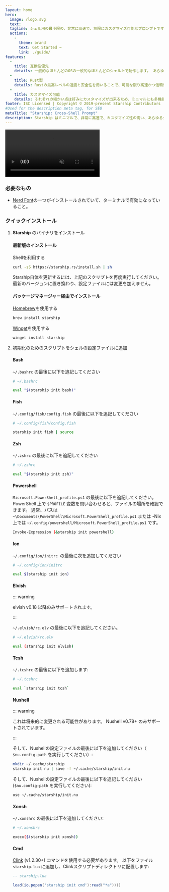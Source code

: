 ```yaml
---
layout: home
hero:
  image: /logo.svg
  text:
  tagline: シェル用の最小限の、非常に高速で、無限にカスタマイズ可能なプロンプトです！
  actions:
    - 
      theme: brand
      text: Get Started →
      link: ./guide/
features:
  - 
    title: 互換性優先
    details: 一般的なほとんどのOSの一般的なほとんどのシェル上で動作します。 あらゆるところで使用してください！
  - 
    title: Rust製
    details: Rustの最高レベルの速度と安全性を用いることで、可能な限り高速かつ信頼性を高くしています。
  - 
    title: カスタマイズ可能
    details: それぞれの細かい点は好みにカスタマイズが出来るため、ミニマルにも多機能にも好きなようにプロンプトを設定することができます。
footer: ISC Licensed | Copyright © 2019-present Starship Contributors
#Used for the description meta tag, for SEO
metaTitle: "Starship: Cross-Shell Prompt"
description: Starship はミニマルで、非常に高速で、カスタマイズ性の高い、あらゆるシェルのためのプロンプトです！ ミニマルかつ洗練された形で、あなたに必要な情報を表示します。 Bash, Fish, ZSH, Ion, Tcsh, Elvish, Nu, Xonsh, Cmd, PowerShellで簡単に利用できます。
---
```


<script setup>
import { onMounted } from 'vue'

onMounted(() => {
  const urlParams = new URLSearchParams(window.location.search)
  if (urlParams.has('uwu') || urlParams.has('kawaii')) {
    const img = document.querySelector('.VPHero .VPImage.image-src')
    img.classList.add('uwu')
    img.src = '/logo-uwu.png'
    img.alt = 'Kawaii Starship Logo by @sawaratsuki1004'
  }
})
</script>

<video class="demo-video" muted autoplay loop playsinline>
  <source src="/demo.webm" type="video/webm">
  <source src="/demo.mp4" type="video/mp4">
</video>

### 必要なもの

- [Nerd Font](https://www.nerdfonts.com/)の一つがインストールされていて、ターミナルで有効になっていること。

### クイックインストール

1. **Starship** のバイナリをインストール


   #### 最新版のインストール

   Shellを利用する

   ```sh
   curl -sS https://starship.rs/install.sh | sh
   ```

   Starship自体を更新するには、上記のスクリプトを再度実行してください。 最新のバージョンに置き換わり、設定ファイルには変更を加えません。


   #### パッケージマネージャー経由でインストール

   [ Homebrew](https://brew.sh/)を使用する

   ```sh
   brew install starship
   ```

   [Winget](https://github.com/microsoft/winget-cli)を使用する

   ```powershell
   winget install starship
   ```

1. 初期化のためのスクリプトをシェルの設定ファイルに追加


   #### Bash

   `~/.bashrc` の最後に以下を追記してください

   ```sh
   # ~/.bashrc

   eval "$(starship init bash)"
   ```


   #### Fish

   `~/.config/fish/config.fish` の最後に以下を追記してください

   ```sh
   # ~/.config/fish/config.fish

   starship init fish | source
   ```


   #### Zsh

   `~/.zshrc` の最後に以下を追記してください

   ```sh
   # ~/.zshrc

   eval "$(starship init zsh)"
   ```


   #### Powershell

   `Microsoft.PowerShell_profile.ps1` の最後に以下を追記してください。 PowerShell 上で `$PROFILE` 変数を問い合わせると、ファイルの場所を確認できます。 通常、パスは `~\Documents\PowerShell\Microsoft.PowerShell_profile.ps1` または -Nix 上では `~/.config/powershell/Microsoft.PowerShell_profile.ps1` です。

   ```sh
   Invoke-Expression (&starship init powershell)
   ```


   #### Ion

   `~/.config/ion/initrc `の最後に次を追加してください

   ```sh
   # ~/.config/ion/initrc

   eval $(starship init ion)
   ```


   #### Elvish

   ::: warning

   elvish v0.18 以降のみサポートされます。

   :::

   `~/.elvish/rc.elv` の最後に以下を追記してください。

   ```sh
   # ~/.elvish/rc.elv

   eval (starship init elvish)
   ```


   #### Tcsh

   `~/.tcshrc` の最後に以下を追加します:

   ```sh
   # ~/.tcshrc

   eval `starship init tcsh`
   ```


   #### Nushell

   ::: warning

   これは将来的に変更される可能性があります。 Nushell v0.78+ のみサポートされています。

   :::

   そして、Nushellの設定ファイルの最後に以下を追加してください（ `$nu.config-path` を実行してください）:

   ```sh
   mkdir ~/.cache/starship
   starship init nu | save -f ~/.cache/starship/init.nu
   ```

   そして、Nushellの設定ファイルの最後に以下を追記してください (`$nu.config-path` を実行してください):

   ```sh
   use ~/.cache/starship/init.nu
   ```


   #### Xonsh

   `~/.xonshrc` の最後に以下を追加してください:

   ```sh
   # ~/.xonshrc

   execx($(starship init xonsh))
   ```


   #### Cmd

   [Clink](https://chrisant996.github.io/clink/clink.html) (v1.2.30+) コマンドを使用する必要があります。 以下をファイル `starship.lua` に追加し、Clinkスクリプトディレクトリに配置します:

   ```lua
   -- starship.lua

   load(io.popen('starship init cmd'):read("*a"))()
   ```

